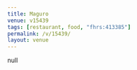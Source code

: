```yaml
---
title: Maguro
venue: v15439
tags: [restaurant, food, "fhrs:413385"]
permalink: /v/15439/
layout: venue
---
```

null